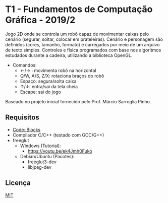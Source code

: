# T1 - Fundamentos de Computação Gráfica - 2019/2

Jogo 2D onde se controla um robô capaz de movimentar caixas pelo cenário (segurar, soltar, colocar em prateleiras). Cenário e personagem são definidos (cores, tamanho, formato) e carregados por meio de um arquivo de texto simples. Controles e física programados com base nos algoritmos estudados durante a cadeira, utilizando a biblioteca OpenGL.

- Comandos:
  - ←/→ : movimenta robô na horizontal
  - Q/W, A/S, Z/X: rotaciona braços do robô
  - Espaço: segura/solta caixa
  - ↑/↓: entra/sai da tela cheia
  - Escape: sai do jogo

Baseado no projeto inicial fornecido pelo Prof. Márcio Sarroglia Pinho.

## Requisitos

- [Code::Blocks](https://www.codeblocks.org/)
- Compilador C/C++ (testado com GCC/G++)
- freeglut
  - Windows (Tutorial):
    - https://youtu.be/ek4Jmh0Fuko
  - Debian/Ubuntu (Pacotes):
    - freeglut3-dev
    - libjpeg-dev

## Licença

[MIT](https://choosealicense.com/licenses/mit/)
